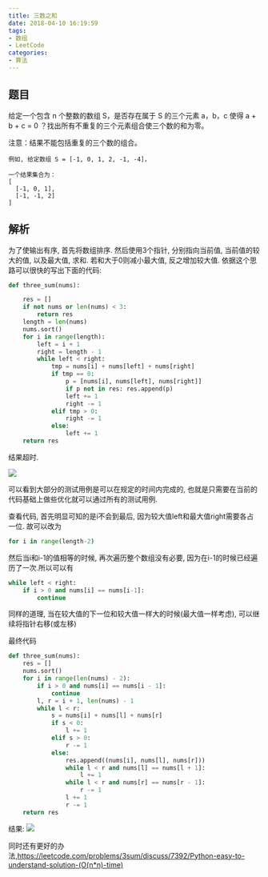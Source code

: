 ```yaml
---
title: 三数之和
date: 2018-04-10 16:19:59
tags:
- 数组
- LeetCode
categories:
- 算法
---
```


## 题目
给定一个包含 n 个整数的数组 S，是否存在属于 S 的三个元素 a，b，c 使得 a + b + c = 0 ？找出所有不重复的三个元素组合使三个数的和为零。

注意：结果不能包括重复的三个数的组合。
```
例如, 给定数组 S = [-1, 0, 1, 2, -1, -4]，

一个结果集合为：
[
  [-1, 0, 1],
  [-1, -1, 2]
]
```

## 解析
为了使输出有序, 首先将数组排序. 然后使用3个指针, 分别指向当前值, 当前值的较大的值, 以及最大值, 求和. 若和大于0则减小最大值, 反之增加较大值. 依据这个思路可以很快的写出下面的代码:
```py
def three_sum(nums):

    res = []
    if not nums or len(nums) < 3:
        return res
    length = len(nums)
    nums.sort()
    for i in range(length):
        left = i + 1
        right = length - 1
        while left < right:
            tmp = nums[i] + nums[left] + nums[right]
            if tmp == 0:
                p = [nums[i], nums[left], nums[right]]
                if p not in res: res.append(p)
                left += 1
                right -= 1
            elif tmp > 0:
                right -= 1
            else:
                left += 1
    return res
```

结果超时.

![](http://p3euxxfa8.bkt.clouddn.com/b2792493e8288a6b17207352c81893b5.png)

可以看到大部分的测试用例是可以在规定的时间内完成的, 也就是只需要在当前的代码基础上做些优化就可以通过所有的测试用例.

查看代码, 首先明显可知的是i不会到最后, 因为较大值left和最大值right需要各占一位. 故可以改为
```py
for i in range(length-2)
```
然后当i和i-1的值相等的时候, 再次遍历整个数组没有必要, 因为在i-1的时候已经遍历了一次.所以可以有
```py
while left < right:
    if i > 0 and nums[i] == nums[i-1]:
        continue
```

同样的道理, 当在较大值的下一位和较大值一样大的时候(最大值一样考虑), 可以继续将指针右移(或左移)

最终代码
```py
def three_sum(nums):
    res = []
    nums.sort()
    for i in range(len(nums) - 2):
        if i > 0 and nums[i] == nums[i - 1]:
            continue
        l, r = i + 1, len(nums) - 1
        while l < r:
            s = nums[i] + nums[l] + nums[r]
            if s < 0:
                l += 1
            elif s > 0:
                r -= 1
            else:
                res.append((nums[i], nums[l], nums[r]))
                while l < r and nums[l] == nums[l + 1]:
                    l += 1
                while l < r and nums[r] == nums[r - 1]:
                    r -= 1
                l += 1
                r -= 1
    return res
```

结果:
![](http://p3euxxfa8.bkt.clouddn.com/2730226696cc52fe82f83ff9b27c529c.png)

同时还有更好的办法,https://leetcode.com/problems/3sum/discuss/7392/Python-easy-to-understand-solution-(O(n*n)-time)
